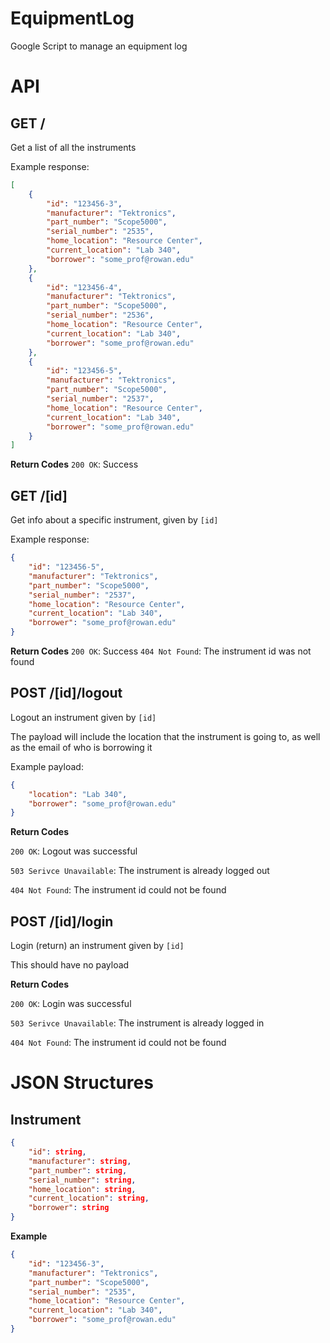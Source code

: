 # EquipmentLog
Google Script to manage an equipment log


# API

## GET /
Get a list of all the instruments

Example response:
```JSON
[
    {
        "id": "123456-3",
        "manufacturer": "Tektronics",
        "part_number": "Scope5000",
        "serial_number": "2535",
        "home_location": "Resource Center",
        "current_location": "Lab 340",
        "borrower": "some_prof@rowan.edu" 
    },
    {
        "id": "123456-4",
        "manufacturer": "Tektronics",
        "part_number": "Scope5000",
        "serial_number": "2536",
        "home_location": "Resource Center",
        "current_location": "Lab 340",
        "borrower": "some_prof@rowan.edu" 
    },
    {
        "id": "123456-5",
        "manufacturer": "Tektronics",
        "part_number": "Scope5000",
        "serial_number": "2537",
        "home_location": "Resource Center",
        "current_location": "Lab 340",
        "borrower": "some_prof@rowan.edu" 
    }
]
```
**Return Codes**
`200 OK`: Success


## GET /[id]
Get info about a specific instrument, given by `[id]`

Example response:
```JSON
{
    "id": "123456-5",
    "manufacturer": "Tektronics",
    "part_number": "Scope5000",
    "serial_number": "2537",
    "home_location": "Resource Center",
    "current_location": "Lab 340",
    "borrower": "some_prof@rowan.edu" 
}
```

**Return Codes**
`200 OK`: Success
`404 Not Found`: The instrument id was not found

## POST /[id]/logout

Logout an instrument given by `[id]`

The payload will include the location that the instrument is going to, as well as the email of who is borrowing it

Example payload:

```JSON
{
    "location": "Lab 340",
    "borrower": "some_prof@rowan.edu"
}
```
**Return Codes**

`200 OK`: Logout was successful

`503 Serivce Unavailable`: The instrument is already logged out

`404 Not Found`: The instrument id could not be found

## POST /[id]/login

Login (return) an instrument given by `[id]`

This should have no payload

**Return Codes**

`200 OK`: Login was successful

`503 Serivce Unavailable`: The instrument is already logged in

`404 Not Found`: The instrument id could not be found

# JSON Structures

## Instrument

```JSON
{
    "id": string,
    "manufacturer": string,
    "part_number": string,
    "serial_number": string,
    "home_location": string,
    "current_location": string,
    "borrower": string
}
```

**Example**

```JSON
{
    "id": "123456-3",
    "manufacturer": "Tektronics",
    "part_number": "Scope5000",
    "serial_number": "2535",
    "home_location": "Resource Center",
    "current_location": "Lab 340",
    "borrower": "some_prof@rowan.edu" 
}
```
